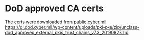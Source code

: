 # DoD approved CA certs
The certs were downloaded from [public.cyber.mil](https://public.cyber.mil/unclass-dod_approved_external_pkis_trust_chains_v7/)  
https://dl.dod.cyber.mil/wp-content/uploads/pki-pke/zip/unclass-dod_approved_external_pkis_trust_chains_v7.3_20190827.zip